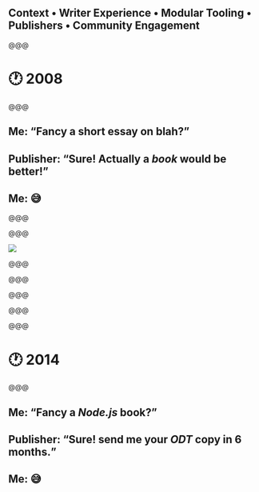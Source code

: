 <!-- .slide: data-state="contrasted" -->

## Context • Writer Experience • Modular Tooling • Publishers • Community Engagement

@@@

<!-- .slide: data-state="contrasted" -->

# 🕐 2008

@@@

## Me: <q>Fancy a short essay on blah?</q>

## <!-- .element: class="fragment" --> Publisher: <q>Sure! Actually a _book_ would be better!</q>

## <!-- .element: class="fragment" --> Me: 😅

@@@

<!-- .slide: data-background="images/3867487466_835ff4dcf1_b.jpg" -->

@@@


![](images/book.png)

@@@

<!-- .slide: data-background="images/book-edits-ui.png" -->


@@@

<!-- .slide: data-background="images/book-edits-diffs.png" -->

@@@

<!-- .slide: data-background="images/editor-reviews.png" data-background-size="contain" -->

@@@

<!-- .slide: data-background="images/editor-fixes.png" data-background-size="contain" -->


@@@

<!-- .slide: data-state="contrasted" -->

# 🕐 2014

@@@

## Me: <q>Fancy a _Node.js_ book?</q>


## <!-- .element: class="fragment" --> Publisher: <q>Sure! send me your <abbr>_ODT_</abbr> copy in 6 months.</q>

## <!-- .element: class="fragment" --> Me: 😅
